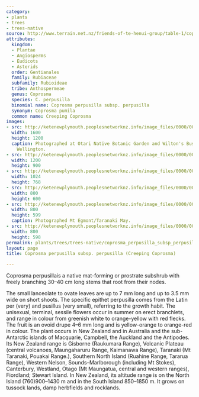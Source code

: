 ```yaml
---
category:
- plants
- trees
- trees-native
source: http://www.terrain.net.nz/friends-of-te-henui-group/table-1/coprosma-creeping-coprosma-perpusilla.html
attributes:
  kingdom:
  - Plantae
  - Angiosperms
  - Eudicots
  - Asterids
  order: Gentianales
  family: Rubiaceae
  subfamily: Rubioideae
  tribe: Anthospermeae
  genus: Coprosma
  species: C. perpusilla
  binomial name: Coprosma perpusilla subsp. perpusilla
  synonym: Coprosma pumila
  common name: Creeping Coprosma
images:
- src: http://ketenewplymouth.peoplesnetworknz.info/image_files/0000/0008/2973/Coprosma_perpusilla-001.JPG
  width: 1600
  height: 1200
  caption: Photographed at Otari Native Botanic Garden and Wilton's Bush Reserve.
    Wellington.
- src: http://ketenewplymouth.peoplesnetworknz.info/image_files/0000/0003/2054/Coprosma_perpusilla_Creeping_coprosma_-002.JPG
  width: 1200
  height: 900
- src: http://ketenewplymouth.peoplesnetworknz.info/image_files/0000/0008/2978/Coprosma_perpusilla-003.JPG
  width: 1024
  height: 768
- src: http://ketenewplymouth.peoplesnetworknz.info/image_files/0000/0008/2983/Coprosma_perpusilla-005.JPG
  width: 800
  height: 600
- src: http://ketenewplymouth.peoplesnetworknz.info/image_files/0000/0005/6539/Coprosma_perpusilla_subsp._perpusilla__Creeping_Coprosma-001.JPG
  width: 800
  height: 599
  caption: Photographed Mt Egmont/Taranaki May.
- src: http://ketenewplymouth.peoplesnetworknz.info/image_files/0000/0005/6544/Coprosma_perpusilla_subsp._perpusilla__Creeping_Coprosma.JPG
  width: 800
  height: 598
permalink: plants/trees/trees-native/coprosma_perpusilla_subsp_perpusilla.html
layout: page
title: Coprosma perpusilla subsp. perpusilla (Creeping Coprosma)

---
```

Coprosma perpusillais a native mat-forming or prostrate subshrub with freely branching 30–40 cm long stems that root from their nodes.

The small lanceolate to ovate leaves are up to 7 mm long and up to 3.5 mm wide on short shoots. 
The specific epithet perpusilla comes from the Latin per (very) and pusillus (very small), referring to the growth habit.
The unisexual, terminal, sessile flowers occur in summer on erect branchlets, and range in colour from greenish white to orange-yellow with red flecks. The fruit is an ovoid drupe 4–6 mm long and is yellow-orange to orange-red in colour.
The plant occurs in New Zealand and in Australia and the sub-Antarctic islands of Macquarie, Campbell, the Auckland and the Antipodes. Its New Zealand range is Gisborne (Raukumara Range), Volcanic Plateau (central volcanoes, Maungaharuru Range, Kaimanawa Range), Taranaki (Mt Taranaki, Pouakai Range.), Southern North Island (Ruahine Range, Tararua Range), Western Nelson, Sounds–Marlborough (including Mt Stokes), Canterbury, Westland, Otago (Mt Maungatua, central and western ranges), Fiordland; Stewart Island.
In New Zealand, its altitude range is on the North Island (760)900–1430 m and in the South Island 850–1850 m. 
It grows on tussock lands, damp herbfields and rocklands.
